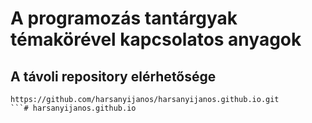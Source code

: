 # A programozás tantárgyak témakörével kapcsolatos anyagok
## A távoli repository elérhetősége
```
https://github.com/harsanyijanos/harsanyijanos.github.io.git
```#   h a r s a n y i j a n o s . g i t h u b . i o  
 